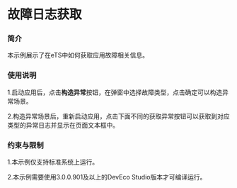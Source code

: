 # 故障日志获取

### 简介

本示例展示了在eTS中如何获取应用故障相关信息。

### 使用说明

1.启动应用后，点击**构造异常**按钮，在弹窗中选择故障类型，点击确定可以构造异常场景。

2.构造异常场景后，重新启动应用，点击下面不同的获取异常按钮可以获取到对应类型的异常日志并显示在页面文本框中。

### 约束与限制

1.本示例仅支持标准系统上运行。

2.本示例需要使用3.0.0.901及以上的DevEco Studio版本才可编译运行。

